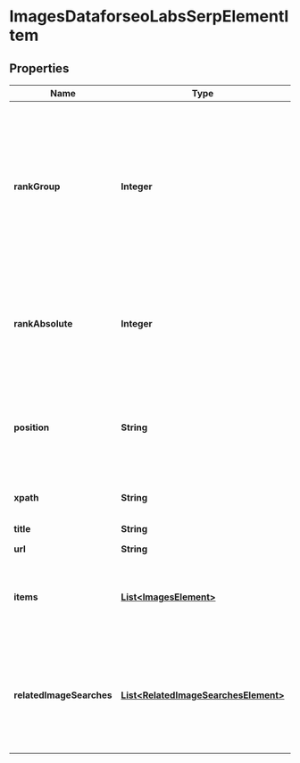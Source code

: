 

# ImagesDataforseoLabsSerpElementItem


## Properties

| Name | Type | Description | Notes |
|------------ | ------------- | ------------- | -------------|
|**rankGroup** | **Integer** | position within a group of elements with identical type values positions of elements with different type values are omitted from rank_group |  [optional] |
|**rankAbsolute** | **Integer** | absolute rank in SERP absolute position among all the elements in SERP |  [optional] |
|**position** | **String** | the alignment of the element in SERP can take the following values: left, right |  [optional] |
|**xpath** | **String** | the XPath of the element |  [optional] |
|**title** | **String** | title of the item |  [optional] |
|**url** | **String** | URL link |  [optional] |
|**items** | [**List&lt;ImagesElement&gt;**](ImagesElement.md) | additional items present in the element if there are none, equals null |  [optional] |
|**relatedImageSearches** | [**List&lt;RelatedImageSearchesElement&gt;**](RelatedImageSearchesElement.md) | contains keywords and images related to the specified search term if there are none, equals null |  [optional] |



